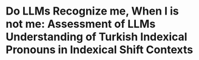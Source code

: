# Do LLMs Recognize me, When I is not me: Assessment of LLMs Understanding of Turkish Indexical Pronouns in Indexical Shift Contexts

